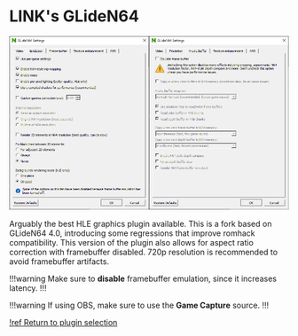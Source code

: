 # LINK's GLideN64

![](./img/gliden64_link.png)

Arguably the best HLE graphics plugin available. This is a fork based on GLideN64 4.0, introducing some regressions that improve romhack compatibility. This version of the plugin also allows for aspect ratio correction with framebuffer disabled. 720p resolution is recommended to avoid framebuffer artifacts.

!!!warning
Make sure to **disable** framebuffer emulation, since it increases latency.
!!!

!!!warning
If using OBS, make sure to use the **Game Capture** source.
!!!

[!ref Return to plugin selection](plugin_setup.md#plugin-selection)
